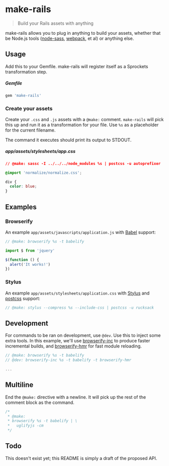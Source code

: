 # make-rails

> Build your Rails assets with anything

make-rails allows you to plug in anything to build your assets, whether that be Node.js tools ([node-sass][], [webpack][], et al) or anything else.

[webpack]: https://webpack.github.io/
[node-sass]: https://github.com/sass/node-sass

## Usage

Add this to your Gemfile. make-rails will register itself as a Sprockets transformation step.

##### Gemfile

```rb
gem 'make-rails'
```

### Create your assets

Create your `.css` and `.js` assets with a `@make:` comment. `make-rails` will pick this up and run it as a transformation for your file. Use `%s` as a placeholder for the current filename.

The command it executes should print its output to STDOUT.

##### app/assets/stylesheets/app.css

```css
// @make: sassc -I ../../../node_modules %s | postcss -u autoprefixer

@import 'normalize/normalize.css';

div {
  color: blue;
}
```

## Examples

### Browserify

An example `app/assets/javascripts/application.js` with [Babel][] support:

```js
// @make: browserify %s -t babelify

import $ from 'jquery'

$(function () {
  alert('It works!')
})
```

### Stylus

An example `app/assets/stylesheets/application.css` with [Stylus][] and [postcss][] support:

```js
// @make: stylus --compress %s --include-css | postcss -u rucksack
```

[Babel]: https://babeljs.io/
[postcss]: https://github.com/postcss/postcss
[Stylus]: http://stylus-lang.com/

## Development

For commands to be ran on development, use `@dev`. Use this to inject some extra tools. In this example, we'll use [browserify-inc][] to produce faster incremental builds, and [browserify-hmr][] for fast module reloading.

```js
// @make: browserify %s -t babelify
// @dev: browserify-inc %s -t babelify -t browserify-hmr

...
```

[browserify-inc]: https://github.com/jsdf/browserify-incremental
[browserify-hmr]: https://github.com/AgentME/browserify-hmr

## Multiline

End the `@make:` directive with a newline. It will pick up the rest of the comment block as the command.

```js
/*
 * @make:
 * browserify %s -t babelify | \
 *   uglifyjs -cm
 */
```

## Todo

This doesn't exist yet; this README is simply a draft of the proposed API.
